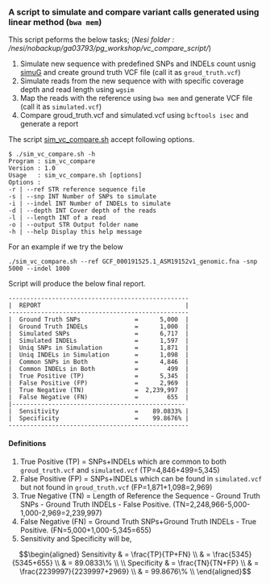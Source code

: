 ### A script to simulate and compare variant calls generated using linear method (`bwa mem`)

This script peforms the below tasks; (_Nesi folder : /nesi/nobackup/ga03793/pg_workshop/vc_compare_script/_)
1. Simulate new sequence with predefined SNPs and INDELs count usnig [simuG](https://github.com/yjx1217/simuG) and create ground truth VCF file (call it as `groud_truth.vcf`)
2. Simulate reads from the new sequence with with specific coverage depth and read length using `wgsim`
3. Map the reads with the reference using `bwa mem` and generate VCF file (call it as `simulated.vcf`)
4. Compare groud_truth.vcf and simulated.vcf using `bcftools isec` and generate a report

The script [sim_vc_compare.sh](https://github.com/nuzla/Pangenome-Graphs-Workshop/blob/main/Scripts/sim_vc_compare.sh) accept following options. 

````
$ ./sim_vc_compare.sh -h
Program : sim_vc_compare
Version : 1.0
Usage   : sim_vc_compare.sh [options]
Options :
-r | --ref STR reference sequence file
-s | --snp INT Number of SNPs to simulate
-i | --indel INT Number of INDELs to simulate
-d | --depth INT Cover depth of the reads
-l | --length INT of a read
-o | --output STR Output folder name
-h | --help Display this help message
````

For an example if we try the below 
```
./sim_vc_compare.sh --ref GCF_000191525.1_ASM19152v1_genomic.fna -snp 5000 --indel 1000
```
Script will produce the below final report.

```
--------------------------------------------------
|  REPORT                                        |
--------------------------------------------------
|  Ground Truth SNPs               =      5,000  |
|  Ground Truth INDELs             =      1,000  |
|  Simulated SNPs                  =      6,717  |
|  Simulated INDELs                =      1,597  |
|  Uniq SNPs in Simulation         =      1,871  |
|  Uniq INDELs in Simulation       =      1,098  |
|  Common SNPs in Both             =      4,846  |
|  Common INDELs in Both           =        499  |
|  True Positive (TP)              =      5,345  |
|  False Positive (FP)             =      2,969  |
|  True Negative (TN)              =  2,239,997  |
|  False Negative (FN)             =        655  |
|------------------------------------------------
|  Sensitivity                     =    89.0833% |
|  Specificity                     =    99.8676% |
--------------------------------------------------
```

#### Definitions
1. True Positive (TP) = SNPs+INDELs which are common to both `groud_truth.vcf` and `simulated.vcf` (TP=4,846+499=5,345)
2. False Positive (FP) = SNPs+INDELs which can be found in `simulated.vcf` but not found in `groud_truth.vcf` (FP=1,871+1,098=2,969)
3. True Negative (TN) = Length of Reference the Sequence - Ground Truth SNPs - Ground Truth INDELs - False Positive. (TN=2,248,966-5,000-1,000-2,969=2,239,997)
4. False Negative (FN) = Ground Truth SNPs+Ground Truth INDELs - True Positive. (FN=5,000+1,000-5,345=655)
5. Sensitivity and Specificity will be, 

```math
\begin{aligned}
Sensitivity  & = \frac{TP}{TP+FN} \\
              &  = \frac{5345}{5345+655} \\
              & = 89.0833\% \\ \\
Specificity & = \frac{TN}{TN+FP} \\
            &  = \frac{2239997}{2239997+2969} \\
            & = 99.8676\% \\
\end{aligned}
```

